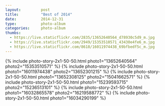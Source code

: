 ```yaml
---
layout:         post
title:          "Best of 2014"
date:           2014-12-31
type:           photo-album
categories:     photo-album
thumbs:
  - https://live.staticflickr.com/2835/13652640564_d78930c5d9_m.jpg 
  - https://live.staticflickr.com/2949/15353510571_43430e4fe6_m.jpg
  - https://live.staticflickr.com/8618/16011974438_69bfbedf5c_m.jpg
---
```


{% include photo-story-2x1-50-50.html photo1="13652640564" photo2="15353510571" %}
{% include photo-story-2x1-50-50.html photo1="16011974438" photo2="13652301215" %}
{% include photo-story-2x1-50-50.html photo1="13652308125" photo2="15041662571" %}
{% include photo-story-2x1-50-50.html photo1="15239593715" photo2="15236513101" %}
{% include photo-story-2x1-50-50.html photo1="16032865578" photo2="16219588772" %}
{% include photo-story-2x1-50-50.html photo1="16034290199" %}